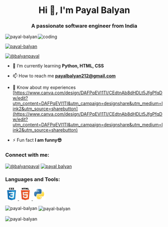 <h1 align="center">Hi 👋, I'm Payal Balyan</h1>
<h3 align="center">A passionate software engineer from India</h3>
<img align="right" alt="coding" width="400" src="https://user-images.githubusercontent.com/55389276/140866485-8fb1c876-9a8f-4d6a-98dc-08c4981eaf70.gif">
<p align="left"> <img src="https://komarev.com/ghpvc/?username=payal-balyan&label=Profile%20views&color=0e75b6&style=flat" alt="payal-balyan" /> </p>

<p align="left"> <a href="https://github.com/ryo-ma/github-profile-trophy"><img src="https://github-profile-trophy.vercel.app/?username=payal-balyan" alt="payal-balyan" /></a> </p>

<p align="left"> <a href="https://twitter.com/@balyanpayal" target="blank"><img src="https://img.shields.io/twitter/follow/@balyanpayal?logo=twitter&style=for-the-badge" alt="@balyanpayal" /></a> </p>

- 🌱 I’m currently learning **Python, HTML, CSS**

- 📫 How to reach me **payalbalyan212@gmail.com**

- 📄 Know about my experiences [https://www.canva.com/design/DAFPqEVl1TI/CEdtnAb8dHDLt5JfgPfqDw/edit?utm_content=DAFPqEVl1TI&utm_campaign=designshare&utm_medium=link2&utm_source=sharebutton](https://www.canva.com/design/DAFPqEVl1TI/CEdtnAb8dHDLt5JfgPfqDw/edit?utm_content=DAFPqEVl1TI&utm_campaign=designshare&utm_medium=link2&utm_source=sharebutton)

- ⚡ Fun fact **I am funny😎**

<h3 align="left">Connect with me:</h3>
<p align="left">
<a href="https://twitter.com/@balyanpayal" target="blank"><img align="center" src="https://raw.githubusercontent.com/rahuldkjain/github-profile-readme-generator/master/src/images/icons/Social/twitter.svg" alt="@balyanpayal" height="30" width="40" /></a>
<a href="https://linkedin.com/in/payal balyan" target="blank"><img align="center" src="https://raw.githubusercontent.com/rahuldkjain/github-profile-readme-generator/master/src/images/icons/Social/linked-in-alt.svg" alt="payal balyan" height="30" width="40" /></a>
</p>

<h3 align="left">Languages and Tools:</h3>
<p align="left"> <a href="https://www.w3schools.com/css/" target="_blank" rel="noreferrer"> <img src="https://raw.githubusercontent.com/devicons/devicon/master/icons/css3/css3-original-wordmark.svg" alt="css3" width="40" height="40"/> </a> <a href="https://www.w3.org/html/" target="_blank" rel="noreferrer"> <img src="https://raw.githubusercontent.com/devicons/devicon/master/icons/html5/html5-original-wordmark.svg" alt="html5" width="40" height="40"/> </a> <a href="https://www.python.org" target="_blank" rel="noreferrer"> <img src="https://raw.githubusercontent.com/devicons/devicon/master/icons/python/python-original.svg" alt="python" width="40" height="40"/> </a> </p>

<p><img align="left" src="https://github-readme-stats.vercel.app/api/top-langs?username=payal-balyan&show_icons=true&locale=en&layout=compact" alt="payal-balyan" /></p>

<p>&nbsp;<img align="center" src="https://github-readme-stats.vercel.app/api?username=payal-balyan&show_icons=true&locale=en" alt="payal-balyan" /></p>

<p><img align="center" src="https://github-readme-streak-stats.herokuapp.com/?user=payal-balyan&" alt="payal-balyan" /></p>
